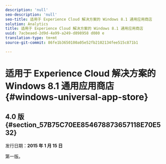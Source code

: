 ```yaml
---
description: 'null'
seo-description: 'null'
seo-title: 适用于 Experience Cloud 解决方案的 Windows 8.1 通用应用商店
solution: Analytics
title: 适用于 Experience Cloud 解决方案的 Windows 8.1 通用应用商店
uuid: 7acbeaed-2d9d-4a99-a249-d898958 d080 e
translation-type: tm+mt
source-git-commit: 86fe1b3650100a05e52fb2102134fee515c871b1

---
```



# 适用于 Experience Cloud 解决方案的 Windows 8.1 通用应用商店{#windows-universal-app-store}

## 4.0 版 {#section_57B75C70EE854678873657118E70E532}

发行日期：**2015 年 1 月 15 日**

第一版。
